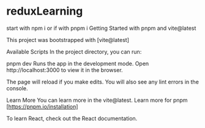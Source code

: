 # reduxLearning
 
start with npm i or if with pnpm i 
Getting Started with pnpm and vite@latest

This project was bootstrapped with [vite@latest]

Available Scripts
In the project directory, you can run:

pnpm dev
Runs the app in the development mode.
Open http://localhost:3000 to view it in the browser.

The page will reload if you make edits.
You will also see any lint errors in the console.


Learn More
You can learn more in the vite@latest.
Learn more for pnpm [https://pnpm.io/installation]

To learn React, check out the React documentation.
